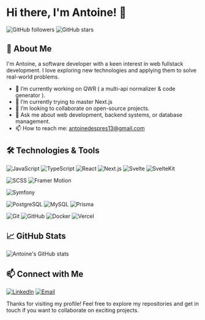 # Hi there, I'm Antoine! 👋

![GitHub followers](https://img.shields.io/github/followers/antoine13330?style=social)
![GitHub stars](https://img.shields.io/github/stars/antoine13330?style=social)

## 🚀 About Me

I'm Antoine, a software developer with a keen interest in web fullstack development. I love exploring new technologies and applying them to solve real-world problems. 

- 🔭 I’m currently working on QWR ( a multi-api normalizer & code generator ).
- 🌱 I’m currently trying to master Next.js
- 👯 I’m looking to collaborate on open-source projects.
- 💬 Ask me about web development, backend systems, or database management.
- 📫 How to reach me: [antoinedespres13@gmail.com](mailto:antoinedespres13@gmail.com)

## 🛠️ Technologies & Tools

![JavaScript](https://img.shields.io/badge/-JavaScript-F7DF1E?style=flat-square&logo=javascript&logoColor=black)
![TypeScript](https://img.shields.io/badge/-TypeScript-007ACC?style=flat-square&logo=typescript&logoColor=white)
![React](https://img.shields.io/badge/-React-61DAFB?style=flat-square&logo=react&logoColor=black)
![Next.js](https://img.shields.io/badge/-Next.js-000000?style=flat-square&logo=next.js&logoColor=white)
![Svelte](https://img.shields.io/badge/-Svelte-FF3E00?style=flat-square&logo=svelte&logoColor=white)
![SvelteKit](https://img.shields.io/badge/-SvelteKit-000000?style=flat-square&logo=svelte&logoColor=white)

![SCSS](https://img.shields.io/badge/-SCSS-CC6699?style=flat-square&logo=sass&logoColor=white)
![Framer Motion](https://img.shields.io/badge/-Framer_Motion-0055FF?style=flat-square&logo=framer&logoColor=white)

![Symfony](https://img.shields.io/badge/-Symfony-000000?style=flat-square&logo=symfony&logoColor=white)

![PostgreSQL](https://img.shields.io/badge/-PostgreSQL-336791?style=flat-square&logo=postgresql&logoColor=white)
![MySQL](https://img.shields.io/badge/-PostgreSQL-336791?style=flat-square&logo=postgresql&logoColor=white)
![Prisma](https://img.shields.io/badge/-Prisma-2D3748?style=flat-square&logo=prisma&logoColor=white)

![Git](https://img.shields.io/badge/-Git-F05032?style=flat-square&logo=git&logoColor=white)
![GitHub](https://img.shields.io/badge/-GitHub-181717?style=flat-square&logo=github&logoColor=white)
![Docker](https://img.shields.io/badge/-Docker-2496ED?style=flat-square&logo=docker&logoColor=white)
![Vercel](https://img.shields.io/badge/-Vercel-000000?style=flat-square&logo=vercel&logoColor=white)


## 📈 GitHub Stats

![Antoine's GitHub stats](https://github-readme-stats.vercel.app/api?username=antoine13330&show_icons=true&theme=radical)

## 📫 Connect with Me

[![LinkedIn](https://img.shields.io/badge/-LinkedIn-0077B5?style=flat-square&logo=linkedin&logoColor=white)](https://www.linkedin.com/in/your-linkedin-profile)
[![Email](https://img.shields.io/badge/-Email-D14836?style=flat-square&logo=gmail&logoColor=white)](mailto:antoinedespres13@gmail.com)

Thanks for visiting my profile! Feel free to explore my repositories and get in touch if you want to collaborate on exciting projects.
